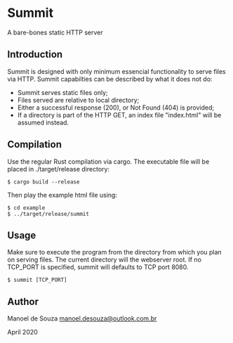 
# Summit

A bare-bones static HTTP server


## Introduction

Summit is designed with only minimum essencial functionality to serve files via 
HTTP. Summit capabilties can be described by what it does not do:

 - Summit serves static files only;
 - Files served are relative to local directory;
 - Either a successful response (200), or Not Found (404) is provided;
 - If a directory is part of the HTTP GET, an index file "index.html" will be 
   assumed instead.


## Compilation

Use the regular Rust compilation via cargo. The executable file will be placed 
in ./target/release directory:

    $ cargo build --release


Then play the example html file using: 

    $ cd example
    $ ../target/release/summit


## Usage

Make sure to execute the program from the directory from which you plan on 
serving files. The current directory will the webserver root. If no TCP_PORT is 
specified, summit will defaults to TCP port 8080.

    $ summit [TCP_PORT] 


## Author

Manoel de Souza <manoel.desouza@outlook.com.br>

April 2020
